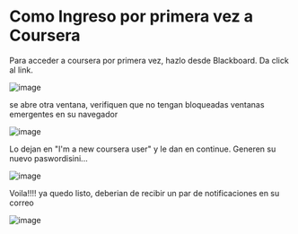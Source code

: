 # Como Ingreso por primera vez a Coursera

Para acceder a coursera por primera vez, hazlo desde Blackboard. Da click al link. 

![image](https://user-images.githubusercontent.com/71740335/213067885-a8e133a8-8ee3-4566-b72e-f416a2f9c692.png)

se abre otra ventana, verifiquen que no tengan bloqueadas ventanas emergentes en su navegador

![image](https://user-images.githubusercontent.com/71740335/213067915-7038ac03-ac85-4732-ba2c-0a90f48d5ad9.png)

Lo dejan en "I'm a new coursera user" y le dan en continue. Generen su nuevo paswordisini...

![image](https://user-images.githubusercontent.com/71740335/213067949-1e0a1efa-aec6-4d7f-85b3-25aacbd0b57f.png)

Voila!!!! ya quedo listo, deberian de recibir un par de notificaciones en su correo

![image](https://user-images.githubusercontent.com/71740335/213067985-adb54b3a-44b8-4a0c-aeaf-002ae1163715.png)
